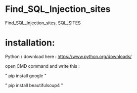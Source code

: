 # Find_SQL_Injection_sites
Find_SQL_Injection_sites, SQL_SITES


# installation:
Python / download here : https://www.python.org/downloads/

open CMD command and write  this :

  " pip install google " 

  " pip install beautifulsoup4 " 
